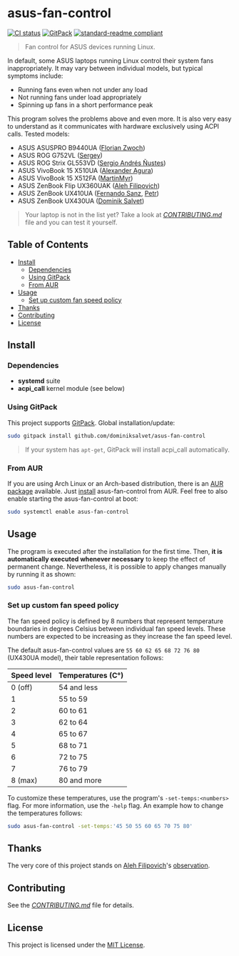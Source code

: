 # asus-fan-control

[![CI status](https://github.com/dominiksalvet/asus-fan-control/workflows/CI/badge.svg)](https://github.com/dominiksalvet/asus-fan-control/commits)
[![GitPack](https://img.shields.io/badge/-GitPack-571997)](https://github.com/dominiksalvet/gitpack)
[![standard-readme compliant](https://img.shields.io/badge/readme_style-standard-brightgreen.svg)](https://github.com/RichardLitt/standard-readme)

> Fan control for ASUS devices running Linux.

In default, some ASUS laptops running Linux control their system fans inappropriately. It may vary between individual models, but typical symptoms include:

* Running fans even when not under any load
* Not running fans under load appropriately
* Spinning up fans in a short performance peak

This program solves the problems above and even more. It is also very easy to understand as it communicates with hardware exclusively using ACPI calls. Tested models:

* ASUS ASUSPRO B9440UA ([Florian Zwoch](https://github.com/fzwoch))
* ASUS ROG G752VL ([Sergey](https://github.com/icegood))
* ASUS ROG Strix GL553VD ([Sergio Andrés Ñustes](https://gitlab.com/infinito84))
* ASUS VivoBook 15 X510UA ([Alexander Agura](https://github.com/agura-lex))
* ASUS VivoBook 15 X512FA ([MartinMyr](https://github.com/MartinMyr))
* ASUS ZenBook Flip UX360UAK ([Aleh Filipovich](https://github.com/afilipovich))
* ASUS ZenBook UX410UA ([Fernando Sanz](https://github.com/fsanzdev), [Petr](https://github.com/xtelcz))
* ASUS ZenBook UX430UA ([Dominik Salvet](https://github.com/dominiksalvet))

> Your laptop is not in the list yet? Take a look at [*CONTRIBUTING.md*](CONTRIBUTING.md) file and you can test it yourself.

## Table of Contents

* [Install](#install)
  * [Dependencies](#dependencies)
  * [Using GitPack](#using-gitpack)
  * [From AUR](#from-aur)
* [Usage](#usage)
  * [Set up custom fan speed policy](#set-up-custom-fan-speed-policy)
* [Thanks](#thanks)
* [Contributing](#contributing)
* [License](#license)

## Install

### Dependencies

* **systemd** suite
* **acpi_call** kernel module (see below)

### Using GitPack

This project supports [GitPack](https://github.com/dominiksalvet/gitpack). Global installation/update:

```sh
sudo gitpack install github.com/dominiksalvet/asus-fan-control
```

> If your system has `apt-get`, GitPack will install acpi_call automatically.

### From AUR

If you are using Arch Linux or an Arch-based distribution, there is an [AUR package](https://aur.archlinux.org/packages/asus-fan-control) available. Just [install](https://wiki.archlinux.org/index.php/Arch_User_Repository#Installing_packages) asus-fan-control from AUR. Feel free to also enable starting the asus-fan-control at boot:

```sh
sudo systemctl enable asus-fan-control
```

## Usage

The program is executed after the installation for the first time. Then, **it is automatically executed whenever necessary** to keep the effect of permanent change. Nevertheless, it is possible to apply changes manually by running it as shown:

```sh
sudo asus-fan-control
```

### Set up custom fan speed policy

The fan speed policy is defined by 8 numbers that represent temperature boundaries in degrees Celsius between individual fan speed levels. These numbers are expected to be increasing as they increase the fan speed level.

The default asus-fan-control values are `55 60 62 65 68 72 76 80` (UX430UA model), their table representation follows:

| Speed level   | Temperatures (C°) |
| ------------- | ----------------- |
| 0 (off)       | 54 and less       |
| 1             | 55 to 59          |
| 2             | 60 to 61          |
| 3             | 62 to 64          |
| 4             | 65 to 67          |
| 5             | 68 to 71          |
| 6             | 72 to 75          |
| 7             | 76 to 79          |
| 8 (max)       | 80 and more       |

To customize these temperatures, use the program's `-set-temps:<numbers>` flag. For more information, use the `-help` flag. An example how to change the temperatures follows:

```sh
sudo asus-fan-control -set-temps:'45 50 55 60 65 70 75 80'
```

## Thanks

The very core of this project stands on [Aleh Filipovich](https://github.com/afilipovich)'s [observation](https://github.com/daringer/asus-fan/issues/44#issuecomment-307589414).

## Contributing

See the [*CONTRIBUTING.md*](CONTRIBUTING.md) file for details.

## License

This project is licensed under the [MIT License](LICENSE).
